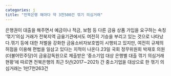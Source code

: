 ```yaml
---
categories: j
title: "전북은행 해마다 약 3천500건 꺾기 의심거래"
---
```

은행권이 대출을 해주면서 예금이나 적금, 보험 등 다른 금융 상품 가입을 요구하는 속칭 ‘꺾기’의심 거래가 전북지역 금융기관에서도 여전히 기승을 부리고 있는 것으로 나타났다.꺾기 등에 대한 처벌을 강화한 금융소비자보호법이 시행되고 있지만, 여전히 규제의 허점을 이용해 편법을 일삼고 있다는 지적이 나온다.23일 국회 정무위원회 박재호 의원(더불어민주당)이 금융감독원으로 제출받은 ‘중소기업 대상 은행별 대출 꺾기 의심거래 현황’에 따르면 전북은행의 최근 5년(2017∼2021) 간 중소기업을 대상으로 한 꺾기 의심거래는 1만7천263건